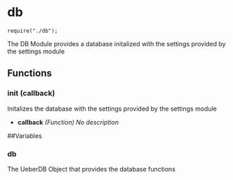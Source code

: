 # db
`require("./db");`

The DB Module provides a database initalized with the settings 
provided by the settings module

## Functions

### init (callback)
Initalizes the database with the settings provided by the settings module

* **callback** *(Function)* *No description*

##Variables

### db 
The UeberDB Object that provides the database functions

